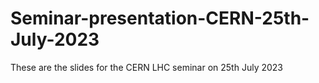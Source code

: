 # Seminar-presentation-CERN-25th-July-2023
These are the slides for the CERN LHC seminar on 25th July 2023
